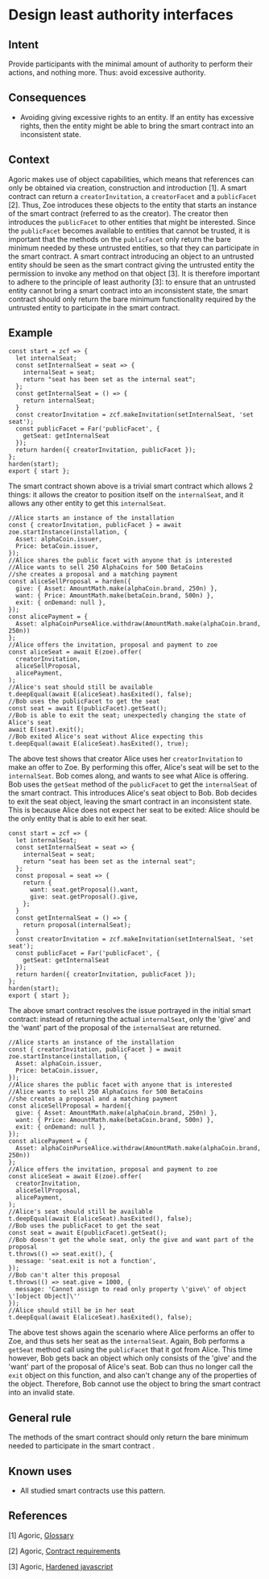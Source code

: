 # Design least authority interfaces

## Intent
Provide participants with the minimal amount of authority to perform their
actions, and nothing more. Thus: avoid excessive authority.

## Consequences
-   Avoiding giving excessive rights to an entity. If an entity has excessive rights, then the entity might be able to bring the smart contract into an inconsistent state.

## Context
Agoric makes use of object capabilities, which means that references can only be obtained via creation, construction and
introduction [1]. A smart contract can return a `creatorInvitation`, a `creatorFacet` and a `publicFacet` [2]. Thus, Zoe introduces these objects to the entity that starts an instance of the smart contract (referred to as the creator). The creator then introduces the `publicFacet` to other entities that might be interested. Since the `publicFacet` becomes available to entities that cannot be trusted, it is important that the methods on the `publicFacet` only return the bare minimum needed by these untrusted entities, so that they can participate in the smart contract. A smart contract introducing an object to an untrusted entity should be seen as the smart contract giving the untrusted entity the permission to invoke any method on that object [3]. It is therefore important to adhere to the principle of least authority [3]: to ensure that an untrusted entity cannot bring a smart contract into an inconsistent state, the smart contract should only return the bare minimum functionality required by the untrusted entity to participate in the smart contract.

## Example

```{.JavaScript}
const start = zcf => {
  let internalSeat;
  const setInternalSeat = seat => {
    internalSeat = seat;
    return "seat has been set as the internal seat";
  };
  const getInternalSeat = () => {
    return internalSeat;
  }
  const creatorInvitation = zcf.makeInvitation(setInternalSeat, 'set seat');
  const publicFacet = Far('publicFacet', {
    getSeat: getInternalSeat
  });
  return harden({ creatorInvitation, publicFacet });
};
harden(start);
export { start };
```

The smart contract shown above is a trivial smart contract which allows 2 things: it allows the creator to position itself on the `internalSeat`, and it allows any other entity to get this `internalSeat`.

``` {#avoidAbundantIntroductionTest .JavaScript language="JavaScript" caption="Bob can bring the smart contract into an inconsistent state" label="avoidAbundantIntroductionTest"}
//Alice starts an instance of the installation
const { creatorInvitation, publicFacet } = await zoe.startInstance(installation, {
  Asset: alphaCoin.issuer,
  Price: betaCoin.issuer,
});
//Alice shares the public facet with anyone that is interested
//Alice wants to sell 250 AlphaCoins for 500 BetaCoins
//she creates a proposal and a matching payment
const aliceSellProposal = harden({
  give: { Asset: AmountMath.make(alphaCoin.brand, 250n) },
  want: { Price: AmountMath.make(betaCoin.brand, 500n) },
  exit: { onDemand: null },
});
const alicePayment = { 
  Asset: alphaCoinPurseAlice.withdraw(AmountMath.make(alphaCoin.brand, 250n)) 
};
//Alice offers the invitation, proposal and payment to zoe
const aliceSeat = await E(zoe).offer(
  creatorInvitation,
  aliceSellProposal,
  alicePayment,
);
//Alice's seat should still be available
t.deepEqual(await E(aliceSeat).hasExited(), false);
//Bob uses the publicFacet to get the seat
const seat = await E(publicFacet).getSeat();
//Bob is able to exit the seat; unexpectedly changing the state of Alice's seat
await E(seat).exit();
//Bob exited Alice's seat without Alice expecting this
t.deepEqual(await E(aliceSeat).hasExited(), true);
```

The above test shows that creator Alice uses her `creatorInvitation` to make an offer to Zoe. By performing this offer, Alice's seat will be set to the `internalSeat`. Bob comes along, and wants to see what Alice is offering. Bob uses the `getSeat` method of the `publicFacet` to get the `internalSeat` of the smart contract. This introduces Alice's seat object to Bob. Bob decides to exit the seat object, leaving the smart contract in an inconsistent state. This is because Alice does not expect her seat to be exited: Alice should be the only entity that is able to exit her seat.

``` {.JavaScript}
const start = zcf => {
  let internalSeat;
  const setInternalSeat = seat => {
    internalSeat = seat;
    return "seat has been set as the internal seat";
  };
  const proposal = seat => {
    return {
      want: seat.getProposal().want,
      give: seat.getProposal().give,
    };
  }
  const getInternalSeat = () => {
    return proposal(internalSeat);
  }
  const creatorInvitation = zcf.makeInvitation(setInternalSeat, 'set seat');
  const publicFacet = Far('publicFacet', {
    getSeat: getInternalSeat
  });
  return harden({ creatorInvitation, publicFacet });
};
harden(start);
export { start };
```

The above smart contract resolves the issue portrayed in the initial smart contract: instead of returning the actual `internalSeat`, only the 'give' and the 'want' part of the proposal of the `internalSeat` are returned.

``` {.JavaScript}
//Alice starts an instance of the installation
const { creatorInvitation, publicFacet } = await zoe.startInstance(installation, {
  Asset: alphaCoin.issuer,
  Price: betaCoin.issuer,
});
//Alice shares the public facet with anyone that is interested
//Alice wants to sell 250 AlphaCoins for 500 BetaCoins
//she creates a proposal and a matching payment
const aliceSellProposal = harden({
  give: { Asset: AmountMath.make(alphaCoin.brand, 250n) },
  want: { Price: AmountMath.make(betaCoin.brand, 500n) },
  exit: { onDemand: null },
});
const alicePayment = { 
  Asset: alphaCoinPurseAlice.withdraw(AmountMath.make(alphaCoin.brand, 250n)) 
};
//Alice offers the invitation, proposal and payment to zoe
const aliceSeat = await E(zoe).offer(
  creatorInvitation,
  aliceSellProposal,
  alicePayment,
);
//Alice's seat should still be available
t.deepEqual(await E(aliceSeat).hasExited(), false);
//Bob uses the publicFacet to get the seat
const seat = await E(publicFacet).getSeat();
//Bob doesn't get the whole seat, only the give and want part of the proposal
t.throws(() => seat.exit(), {
  message: 'seat.exit is not a function',
});
//Bob can't alter this proposal
t.throws(() => seat.give = 1000, {
  message: 'Cannot assign to read only property \'give\' of object \'[object Object]\''
});
//Alice should still be in her seat
t.deepEqual(await E(aliceSeat).hasExited(), false);
```

The above test shows again the scenario where Alice performs an offer to Zoe, and thus sets her seat as the `internalSeat`. Again, Bob performs a `getSeat` method call using the `publicFacet` that it got from Alice. This time however, Bob gets back an object which only consists of the 'give' and the 'want' part of the proposal of Alice's seat. Bob can thus no longer call the `exit` object on this function, and also can't change any of the properties of the object. Therefore, Bob cannot use the object to bring the smart contract into an invalid state.

## General rule
The methods of the smart contract should only return the bare minimum needed to participate in the smart contract .

## Known uses
-   All studied smart contracts use this pattern.

## References
[1] Agoric, [Glossary](https://docs.agoric.com/glossary)

[2] Agoric, [Contract requirements](https://docs.agoric.com/guides/zoe/contract-requirements.html)

[3] Agoric, [Hardened javascript](https://docs.agoric.com/guides/js-programming/hardened-js.html)